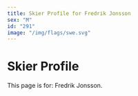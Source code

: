 ```yaml
---
title: Skier Profile for Fredrik Jonsson
sex: "M"
id: "291"
image: "/img/flags/swe.svg" 
---
```


# Skier Profile

This page is for: Fredrik Jonsson.
    